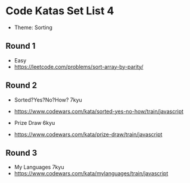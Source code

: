 # Code Katas Set List 4

- Theme: Sorting

## Round 1

- Easy
- https://leetcode.com/problems/sort-array-by-parity/

## Round 2

- Sorted?Yes?No?How? 7kyu
- https://www.codewars.com/kata/sorted-yes-no-how/train/javascript

- Prize Draw 6kyu
- https://www.codewars.com/kata/prize-draw/train/javascript

## Round 3

- My Languages 7kyu
- https://www.codewars.com/kata/mylanguages/train/javascript
